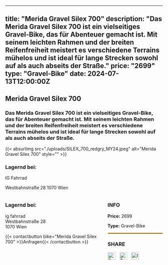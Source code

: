 
---
title: "Merida Gravel Silex 700"
description: "Das Merida Gravel Silex 700 ist ein vielseitiges Gravel-Bike, das für Abenteuer gemacht ist. Mit seinem leichten Rahmen und der breiten Reifenfreiheit meistert es verschiedene Terrains mühelos und ist ideal für lange Strecken sowohl auf als auch abseits der Straße."
price: "2699"
type: "Gravel-Bike"
date: 2024-07-13T12:00:00Z
---

## Merida Gravel Silex 700

### Das Merida Gravel Silex 700 ist ein vielseitiges Gravel-Bike, das für Abenteuer gemacht ist. Mit seinem leichten Rahmen und der breiten Reifenfreiheit meistert es verschiedene Terrains mühelos und ist ideal für lange Strecken sowohl auf als auch abseits der Straße.

{{< absurlimg src="./uploads/SILEX_700_redgry_MY24.jpeg" alt="Merida Gravel Silex 700" style="" >}}


### Lagernd bei:
IG Fahrrad

Westbahnstraße 28
1070 Wien

<div style="display: flex; justify-content: space-between;">
    <div style="width: 60%;">
        <h3>Lagernd bei:</h3>
        <p>ig fahrrad<br>Westbahnstraße 28<br>1070 Wien</p>
        {{< contactbutton bike="Merida Gravel Silex 700" >}}Anfragen{{< /contactbutton >}}
    </div>
    <div style="width: 35%;">
        <h3>INFO</h3>
        <p><strong>Price:</strong> 2699</p>
        <p><strong>Type:</strong> Gravel-Bike</p>
        <hr style="border: 1px solid orange;">
        <h3>SHARE</h3>
        <a href="https://www.facebook.com/sharer/sharer.php?u={{< absurl >}}" target="_blank"><img src="./images/facebook.png" alt="Facebook" style="width: 24px; margin-right: 10px;"></a>
        <a href="https://twitter.com/intent/tweet?url={{< absurl >}}" target="_blank"><img src="./images/twitter.png" alt="Twitter" style="width: 24px; margin-right: 10px;"></a>
        <a href="https://www.instagram.com/?url={{< absurl >}}" target="_blank"><img src="./images/instagram.png" alt="Instagram" style="width: 24px; margin-right: 10px;"></a>
    </div>
</div>
